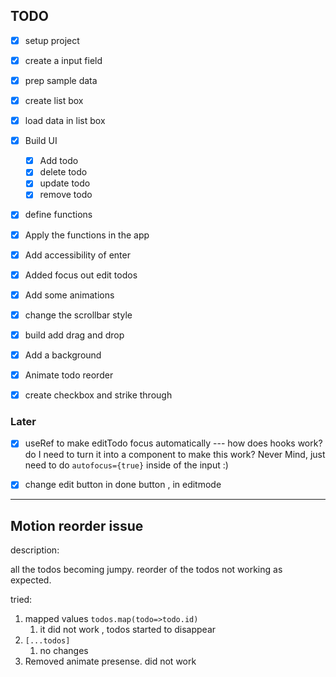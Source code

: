 ## TODO

- [x] setup project
- [x] create a input field
- [x] prep sample data
- [x] create list box
- [x] load data in list box
- [x] Build UI  
  - [x] Add todo
  - [x] delete todo
  - [x] update todo
  - [x] remove todo
- [x] define functions
- [x] Apply the functions in the app
- [x] Add accessibility of enter
- [x] Added focus out edit todos


- [x] Add some animations
- [x] change the scrollbar style
- [x] build add drag and drop
- [x] Add a  background
- [x] Animate todo reorder
- [x] create checkbox and strike through 

### Later
- [x] useRef to make editTodo focus automatically
      ---
      how does hooks work? do I need to turn it into a component to make this work?
      Never Mind, just need to do `autofocus={true}` inside of the input :)

- [x] change edit button in done button , in editmode


---

Motion reorder issue
--
description:

all the todos becoming jumpy. reorder of the todos not working as expected.

tried:
1. mapped values `todos.map(todo=>todo.id)`
   1. it did not work , todos started to disappear
2. `[...todos]`
   1. no changes
3. Removed animate presense. did not work